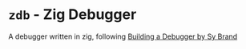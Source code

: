 # `zdb` - Zig Debugger

A debugger written in zig, following [Building a Debugger by Sy Brand](https://nostarch.com/building-a-debugger)
